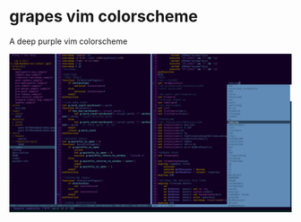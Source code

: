 grapes vim colorscheme
======================

A deep purple vim colorscheme

![example screenshot](https://raw.githubusercontent.com/NoiseFrk900/grapes/main/img/grapes_example_screenshot.png)


